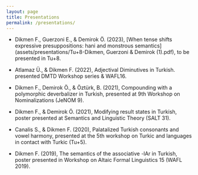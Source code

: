 ```yaml
---
layout: page
title: Presentations
permalink: /presentations/
---
```


- Dikmen F., Guerzoni E., & Demirok Ö. (2023), [When tense shifts expressive presuppositions: hani and monstrous semantics](assets/presentations/Tu+8-Dikmen, Guerzoni & Demirok (1).pdf), to be presented in Tu+8.

- Atlamaz Ü., & Dikmen F. (2022), Adjectival Diminutives in Turkish. presented DMTD Workshop series & WAFL16.

- Dikmen F., Demirok Ö., & Öztürk, B. (2021), Compounding with a polymorphic deverbalizer in Turkish, presented at 9th Workshop on Nominalizations (JeNOM 9).

- Dikmen F., & Demirok Ö. (2021), Modifying result states in Turkish, poster presented at Semantics and Linguistic Theory (SALT 31).

- Canalis S., & Dikmen F. (2020), Palatalized Turkish consonants and vowel harmony, presented at the 5th workshop on Turkic and languages in contact with Turkic (Tu+5).

- Dikmen F. (2019), The semantics of the associative -lAr in Turkish, poster presented in Workshop on Altaic Formal Linguistics 15 (WAFL 2019).

